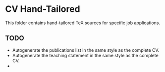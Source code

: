 # CV Hand-Tailored

This folder contains hand-tailored TeX sources for specific job applications.

## TODO
- Autogenerate the publications list in the same style as the complete CV.
- Autogenerate the teaching statement in the same style as the complete CV.
- 
